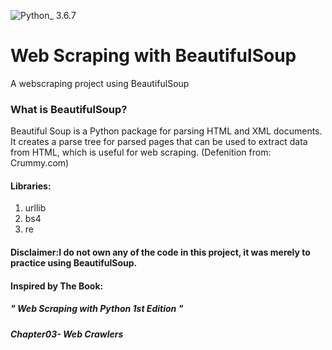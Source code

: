 ![Python_ 3.6.7](https://img.shields.io/badge/Python_-3.6.7-blue.svg)

# Web Scraping with BeautifulSoup
A webscraping project using BeautifulSoup

### What is BeautifulSoup?

Beautiful Soup is a Python package for parsing HTML and XML documents. It creates a parse tree for parsed pages that can be used to extract data from HTML, which is useful for web scraping. 
(Defenition from: Crummy.com)

#### Libraries:

1) urllib
2) bs4
3) re

#### Disclaimer:I do not own any of the code in this project, it was merely to practice using BeautifulSoup.
#### Inspired by The Book:

##### " Web Scraping with Python 1st Edition "

##### Chapter03- Web Crawlers
